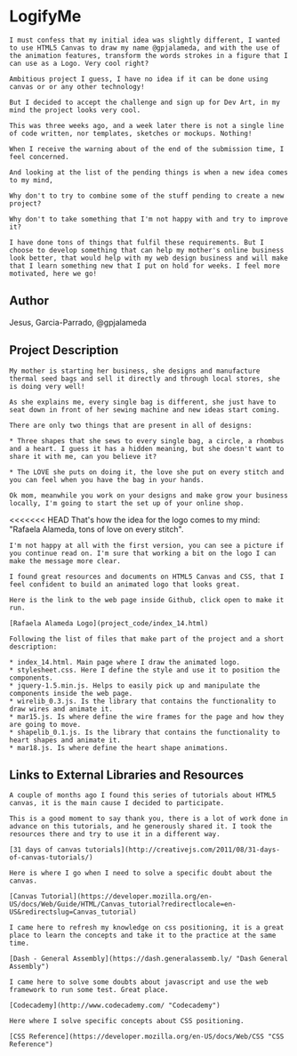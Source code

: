 # LogifyMe

	I must confess that my initial idea was slightly different, I wanted to use HTML5 Canvas to draw my name @gpjalameda, and with the use of the animation features, transform the words strokes in a figure that I can use as a Logo. Very cool right?

	Ambitious project I guess, I have no idea if it can be done using canvas or or any other technology!

	But I decided to accept the challenge and sign up for Dev Art, in my mind the project looks very cool.

	This was three weeks ago, and a week later there is not a single line of code written, nor templates, sketches or mockups. Nothing!

	When I receive the warning about of the end of the submission time, I feel concerned.

	And looking at the list of the pending things is when a new idea comes to my mind, 

	Why don't to try to combine some of the stuff pending to create a new project?	

	Why don't to take something that I'm not happy with and try to improve it?

	I have done tons of things that fulfil these requirements. But I choose to develop something that can help my mother's online business look better, that would help with my web design business and will make that I learn something new that I put on hold for weeks. I feel more motivated, here we go!

## Author

  Jesus, Garcia-Parrado, @gpjalameda

## Project Description

	My mother is starting her business, she designs and manufacture thermal seed bags and sell it directly and through local stores, she is doing very well!

	As she explains me, every single bag is different, she just have to seat down in front of her sewing machine and new ideas start coming.

	There are only two things that are present in all of designs:

	* Three shapes that she sews to every single bag, a circle, a rhombus and a heart. I guess it has a hidden meaning, but she doesn't want to share it with me, can you believe it?

	* The LOVE she puts on doing it, the love she put on every stitch and you can feel when you have the bag in your hands.

	Ok mom, meanwhile you work on your designs and make grow your business locally, I'm going to start the set up of your online shop.

<<<<<<< HEAD
	That's how the idea for the logo comes to my mind: "Rafaela Alameda, tons of love on every stitch".

	I'm not happy at all with the first version, you can see a picture if you continue read on. I'm sure that working a bit on the logo I can make the message more clear.

	I found great resources and documents on HTML5 Canvas and CSS, that I feel confident to build an animated logo that looks great.

  	Here is the link to the web page inside Github, click open to make it run.

 	[Rafaela Alameda Logo](project_code/index_14.html)

 	Following the list of files that make part of the project and a short description:

	* index_14.html. Main page where I draw the animated logo.
	* stylesheet.css. Here I define the style and use it to position the components.
 	* jquery-1.5.min.js. Helps to easily pick up and manipulate the components inside the web page.
 	* wirelib_0.3.js. Is the library that contains the functionality to draw wires and animate it.
 	* mar15.js. Is where define the wire frames for the page and how they are going to move.
 	* shapelib_0.1.js. Is the library that contains the functionality to heart shapes and animate it.
 	* mar18.js. Is where define the heart shape animations.

## Links to External Libraries and Resources

	A couple of months ago I found this series of tutorials about HTML5 canvas, it is the main cause I decided to participate.

	This is a good moment to say thank you, there is a lot of work done in advance on this tutorials, and he generously shared it. I took the resources there and try to use it in a different way.

	[31 days of canvas tutorials](http://creativejs.com/2011/08/31-days-of-canvas-tutorials/)

	Here is where I go when I need to solve a specific doubt about the canvas.

	[Canvas Tutorial](https://developer.mozilla.org/en-US/docs/Web/Guide/HTML/Canvas_tutorial?redirectlocale=en-US&redirectslug=Canvas_tutorial)

	I came here to refresh my knowledge on css positioning, it is a great place to learn the concepts and take it to the practice at the same time.

	[Dash - General Assembly](https://dash.generalassemb.ly/ "Dash General Assembly")

	I came here to solve some doubts about javascript and use the web framework to run some test. Great place.

	[Codecademy](http://www.codecademy.com/ "Codecademy")

	Here where I solve specific concepts about CSS positioning.

	[CSS Reference](https://developer.mozilla.org/en-US/docs/Web/CSS "CSS Reference")
